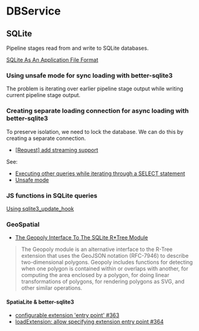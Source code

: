 # DBService

## SQLite

Pipeline stages read from and write to SQLite databases.

[SQLite As An Application File Format](https://www.sqlite.org/appfileformat.html)

### Using unsafe mode for sync loading with better-sqlite3

The problem is iterating over earlier pipeline stage output
  while writing current pipeline stage output.

### Creating separate loading connection for async loading with better-sqlite3

To preserve isolation, we need to lock the database.
We can do this by creating a separate connection.

* [[Request] add streaming support](https://github.com/JoshuaWise/better-sqlite3/issues/241)

See:

* [Executing other queries while iterating through a SELECT statement](https://github.com/JoshuaWise/better-sqlite3/issues/203)
* [Unsafe mode](https://github.com/JoshuaWise/better-sqlite3/blob/master/docs/unsafe.md)

### JS functions in SQLite queries

[Using sqlite3_update_hook](https://github.com/JoshuaWise/better-sqlite3/issues/62)

### GeoSpatial

* [The Geopoly Interface To The SQLite R*Tree Module](https://www.sqlite.org/geopoly.html)

> The Geopoly module is an alternative interface to the R-Tree extension that
> uses the GeoJSON notation (RFC-7946) to describe two-dimensional polygons.
> Geopoly includes functions for detecting when one polygon is contained
> within or overlaps with another, for computing the area enclosed by a
> polygon, for doing linear transformations of polygons, for rendering
> polygons as SVG, and other similar operations.

#### SpatiaLite & better-sqlite3

* [configurable extension 'entry point' #363](https://github.com/JoshuaWise/better-sqlite3/issues/363)
* [loadExtension: allow specifying extension entry point #364](https://github.com/JoshuaWise/better-sqlite3/pull/364)
